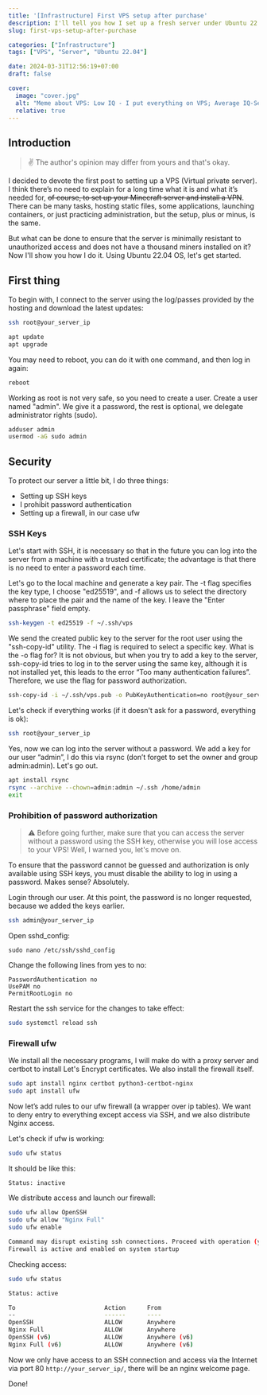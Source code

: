 ```yaml
---
title: '[Infrastructure] First VPS setup after purchase'
description: I'll tell you how I set up a fresh server under Ubuntu 22.04
slug: first-vps-setup-after-purchase

categories: ["Infrastructure"]
tags: ["VPS", "Server", "Ubuntu 22.04"]

date: 2024-03-31T12:56:19+07:00
draft: false

cover:
  image: "cover.jpg"
  alt: "Meme about VPS: Low IQ - I put everything on VPS; Average IQ-Serverless/Lambdas/etc.; High IQ - I put everything on VPS"
  relative: true
---
```


## Introduction
> :v: The author's opinion may differ from yours and that's okay.

I decided to devote the first post to setting up a VPS (Virtual private server). I think there’s no need to explain for a long time what it is and what it’s needed for, ~~of course, to set up your Minecraft server and install a VPN~~. There can be many tasks, hosting static files, some applications, launching containers, or just practicing administration, but the setup, plus or minus, is the same.

But what can be done to ensure that the server is minimally resistant to unauthorized access and does not have a thousand miners installed on it? Now I'll show you how I do it. Using Ubuntu 22.04 OS, let's get started.

## First thing
To begin with, I connect to the server using the log/passes provided by the hosting and download the latest updates:

```bash
ssh root@your_server_ip
```

```bash
apt update
apt upgrade
```

You may need to reboot, you can do it with one command, and then log in again:

```bash
reboot
```

Working as root is not very safe, so you need to create a user. Create a user named "admin". We give it a password, the rest is optional, we delegate administrator rights (sudo).

```bash 
adduser admin
usermod -aG sudo admin
```

## Security

To protect our server a little bit, I do three things:
- Setting up SSH keys
- I prohibit password authentication
- Setting up a firewall, in our case ufw

### SSH Keys
  
Let's start with SSH, it is necessary so that in the future you can log into the server from a machine with a trusted certificate; the advantage is that there is no need to enter a password each time.

Let's go to the local machine and generate a key pair.
The -t flag specifies the key type, I choose "ed25519", and -f allows us to select the directory where to place the pair and the name of the key. I leave the "Enter passphrase" field empty. 

```bash
ssh-keygen -t ed25519 -f ~/.ssh/vps
```

We send the created public key to the server for the root user using the "ssh-copy-id" utility. The -i flag is required to select a specific key. What is the -o flag for? It is not obvious, but when you try to add a key to the server, ssh-copy-id tries to log in to the server using the same key, although it is not installed yet, this leads to the error “Too many authentication failures”. Therefore, we use the flag for password authorization.

```bash
ssh-copy-id -i ~/.ssh/vps.pub -o PubKeyAuthentication=no root@your_server_ip
```

Let's check if everything works (if it doesn't ask for a password, everything is ok):

```bash
ssh root@your_server_ip
```

Yes, now we can log into the server without a password. We add a key for our user “admin”, I do this via rsync (don’t forget to set the owner and group admin:admin). Let's go out.

```bash
apt install rsync
rsync --archive --chown=admin:admin ~/.ssh /home/admin
exit
```

### Prohibition of password authorization

> :warning: Before going further, make sure that you can access the server without a password using the SSH key, otherwise you will lose access to your VPS! Well, I warned you, let's move on.

To ensure that the password cannot be guessed and authorization is only available using SSH keys, you must disable the ability to log in using a password. Makes sense? Absolutely.

Login through our user. At this point, the password is no longer requested, because we added the keys earlier.

```bash
ssh admin@your_server_ip
```

Open sshd_config:

```
sudo nano /etc/ssh/sshd_config
```

Change the following lines from yes to no:

```
PasswordAuthentication no
UsePAM no
PermitRootLogin no
```

Restart the ssh service for the changes to take effect:

```bash
sudo systemctl reload ssh
```

### Firewall ufw

We install all the necessary programs, I will make do with a proxy server and certbot to install Let's Encrypt certificates. We also install the firewall itself.

```bash
sudo apt install nginx certbot python3-certbot-nginx
sudo apt install ufw
```

Now let’s add rules to our ufw firewall (a wrapper over ip tables). We want to deny entry to everything except access via SSH, and we also distribute Nginx access.

Let's check if ufw is working:

```bash
sudo ufw status
```

It should be like this:

```bash
Status: inactive
```

We distribute access and launch our firewall:

```bash
sudo ufw allow OpenSSH
sudo ufw allow "Nginx Full"
sudo ufw enable
```

```bash
Command may disrupt existing ssh connections. Proceed with operation (y|n)? # Соглашаемся
Firewall is active and enabled on system startup
```

Checking access:

```bash
sudo ufw status
```

```bash
Status: active

To                         Action      From
--                         ------      ----
OpenSSH                    ALLOW       Anywhere                  
Nginx Full                 ALLOW       Anywhere                  
OpenSSH (v6)               ALLOW       Anywhere (v6)             
Nginx Full (v6)            ALLOW       Anywhere (v6)             
```

Now we only have access to an SSH connection and access via the Internet via port 80 `http://your_server_ip/`, there will be an nginx welcome page.

Done!
